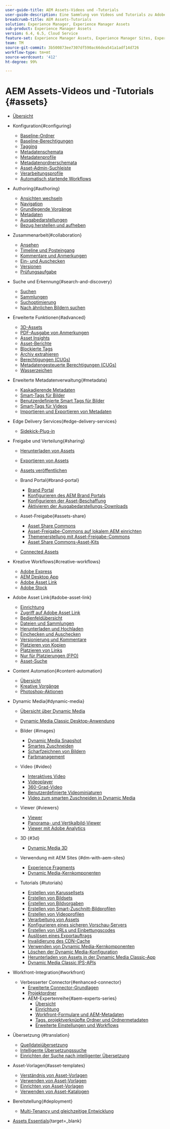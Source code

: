 ```yaml
---
user-guide-title: AEM Assets-Videos und -Tutorials
user-guide-description: Eine Sammlung von Videos und Tutorials zu Adobe Experience Manager Assets.
breadcrumb-title: AEM Assets-Tutorials
solution: Experience Manager, Experience Manager Assets
sub-product: Experience Manager Assets
version: 6.4, 6.5, Cloud Service
feature-set: Experience Manager Assets, Experience Manager Sites, Experience Manager
team: TM
source-git-commit: 3b500873ee7307df590ac66dea541a1adf14d726
workflow-type: tm+mt
source-wordcount: '412'
ht-degree: 99%

---
```



# AEM Assets-Videos und -Tutorials {#assets}

+ [Übersicht](overview.md)

+ Konfiguration{#configuring}
   + [Baseline-Ordner](configuring/baseline-folders.md)
   + [Baseline-Berechtigungen](configuring/baseline-permissions.md)
   + [Tagging](configuring/tagging.md)
   + [Metadatenschemata](configuring/metadata-schemas.md)
   + [Metadatenprofile](configuring/metadata-profiles.md)
   + [Metadatenordnerschemata](configuring/metadata-folder-schemas.md)
   + [Asset-Admin-Suchleiste](configuring/assets-admin-search-rail.md)
   + [Verarbeitungsprofile](configuring/processing-profiles.md)
   + [Automatisch startende Workflows](configuring/auto-start-workflows.md)

+ Authoring{#authoring}
   + [Ansichten wechseln](./authoring/switch-views.md)
   + [Navigation](./authoring/navigation.md)
   + [Grundlegende Vorgänge](./authoring/basic-operations.md)
   + [Metadaten](./authoring/metadata.md)
   + [Ausgabedarstellungen](./authoring/renditions.md)
   + [Bezug herstellen und aufheben](./authoring/relate-unrelate.md)

+ Zusammenarbeit{#collaboration}
   + [Ansehen](./collaboration/watch.md)
   + [Timeline und Posteingang](./collaboration/timeline-and-inbox.md)
   + [Kommentare und Anmerkungen](./collaboration/comments-and-annotations.md)
   + [Ein- und Auschecken](./collaboration/check-in-and-check-out.md)
   + [Versionen](./collaboration/versions.md)
   + [Prüfungsaufgabe](./collaboration/review-task.md)

+ Suche und Erkennung{#search-and-discovery}
   + [Suchen](./search-and-discovery/search.md)
   + [Sammlungen](./search-and-discovery/collections.md)
   + [Suchoptimierung](./search-and-discovery/search-boost.md)
   + [Nach ähnlichen Bildern suchen](./search-and-discovery/find-similar-images.md)

+ Erweiterte Funktionen{#advanced}
   + [3D-Assets](./advanced/3d-assets.md)
   + [PDF-Ausgabe von Anmerkungen](./advanced/customizing-annotations-pdf-output.md)
   + [Asset Insights](./advanced/asset-insights-launch-tutorial.md)
   + [Asset-Berichte](./advanced/asset-reports.md)
   + [Blockierte Tags](./advanced/blocked-tags.md)
   + [Archiv extrahieren](./advanced/extract-archive.md)
   + [Berechtigungen (CUGs)](./advanced/closed-user-groups.md)
   + [Metadatengesteuerte Berechtigungen (CUGs)](./advanced/metadata-driven-permissions.md)
   + [Wasserzeichen](./advanced/watermarks.md)

+ Erweiterte Metadatenverwaltung{#metadata}
   + [Kaskadierende Metadaten](metadata/cascade-metadata-feature-video-use.md)
   + [Smart-Tags für Bilder](metadata/image-smart-tags.md)
   + [Benutzerdefinierte Smart Tags für Bilder](metadata/custom-smart-tags.md)
   + [Smart-Tags für Videos](metadata/video-smart-tags.md)
   + [Importieren und Exportieren von Metadaten](metadata/metadata-import-export.md)

+ Edge Delivery Services{#edge-delivery-services}
   + [Sidekick-Plug-in](./edge-delivery-services/sidekick-plugin.md)

+ Freigabe und Verteilung{#sharing}
   + [Herunterladen von Assets](./sharing/download.md)
   + [Exportieren von Assets](./sharing/export.md)
   + [Assets veröffentlichen](./sharing/publish.md)

   + Brand Portal{#brand-portal}
      + [Brand Portal](./sharing/brand-portal.md)
      + [Konfigurieren des AEM Brand Portals](brand-portal/configure.md)
      + [Konfigurieren der Asset-Beschaffung](brand-portal/configure-asset-sourcing.md)
      + [Aktivieren der Ausgabedarstellungs-Downloads](brand-portal/enable-renditions-download.md)

   + Asset-Freigabe{#assets-share}
      + [Asset Share Commons](./sharing/asset-share-commons-user-experience-feature-video-understand.md)
      + [Asset-Freigabe-Commons auf lokalem AEM einrichten](./sharing/asset-share-commons-technical-video-setup.md)
      + [Themenerstellung mit Asset-Freigabe-Commons](./sharing/asset-share-commons-feature-video-theming.md)
      + [Asset Share Commons-Asset-Kits](./sharing/asset-share/asset-share-commons-asset-kits.md)
   + [Connected Assets](./sharing/connected-assets.md)

+ Kreative Workflows{#creative-workflows}
   + [Adobe Express](./creative-workflows/adobe-express.md)
   + [AEM Desktop App](./creative-workflows/aem-desktop-app.md)
   + [Adobe Asset Link](./creative-workflows/adobe-asset-link.md)
   + [Adobe Stock](./creative-workflows/adobe-stock.md)

+ Adobe Asset Link{#adobe-asset-link}
   + [Einrichtung](./adobe-asset-link/setup.md)
   + [Zugriff auf Adobe Asset Link](./adobe-asset-link/launch-adobe-asset-link.md)
   + [Bedienfeldübersicht](./adobe-asset-link/panel-overview.md)
   + [Dateien und Sammlungen](./adobe-asset-link/files-and-collections.md)
   + [Herunterladen und Hochladen](./adobe-asset-link/download-and-upload.md)
   + [Einchecken und Auschecken](./adobe-asset-link/check-in-check-out.md)
   + [Versionierung und Kommentare](./adobe-asset-link/file-versioning-and-comments.md)
   + [Platzieren von Kopien](./adobe-asset-link/place-copy.md)
   + [Platzieren von Links](./adobe-asset-link/place-linked.md)
   + [Nur für Platzierungen (FPO)](./adobe-asset-link/for-placement-only.md)
   + [Asset-Suche](./adobe-asset-link/asset-search.md)

+ Content Automation{#content-automation}
   + [Übersicht](./content-automation/overview.md)
   + [Kreative Vorgänge](./content-automation/creative-operations.md)
   + [Photoshop-Aktionen](./content-automation/photoshop-actions.md)

+ Dynamic Media{#dynamic-media}
   + [Übersicht über Dynamic Media](dynamic-media/dynamic-media-overview-feature-video-use.md)
   + [Dynamic Media Classic Desktop-Anwendung](dynamic-media/dynamic-media-classic-desktop-application.md)
   + Bilder {#images}
      + [Dynamic Media Snapshot](dynamic-media/dynamic-media-snapshot.md)
      + [Smartes Zuschneiden](dynamic-media/smart-crop-feature-video-use.md)
      + [Scharfzeichnen von Bildern](dynamic-media/dynamic-media-image-sharpening-feature-video-use.md)
      + [Farbmanagement](dynamic-media/dynamic-media-color-management-technical-video-setup.md)
   + Video {#video}
      + [Interaktives Video](dynamic-media/dynamic-media-interactive-video-feature-video-use.md)
      + [Videoplayer](dynamic-media/dynamic-media-video-player-feature-video-use.md)
      + [360-Grad-Video](dynamic-media/dynamic-media-360-video-custom-thumbnail-feature-video-use.md)
      + [Benutzerdefinierte Videominiaturen](dynamic-media/dynamic-media-video-thumbnails-feature-video-use.md)
      + [Video zum smarten Zuschneiden in Dynamic Media](dynamic-media/dynamic-media-smart-crop-video.md)
   + Viewer {#viewers}
      + [Viewer](dynamic-media/dynamic-media-viewer-feature-video-understand.md)
      + [Panorama- und Vertikalbild-Viewer](dynamic-media/panorama-vertical-image-viewer-feature-video-use.md)
      + [Viewer mit Adobe Analytics](dynamic-media/dynamic-media-viewer-extension-use.md)
   + 3D {#3d}
      + [Dynamic Media 3D](dynamic-media/dynamic-media-3d-feature-video.md)
   + Verwendung mit AEM Sites {#dm-with-aem-sites}
      + [Experience Fragments](dynamic-media/dynamic-media-experience-fragments-feature-video-use.md)
      + [Dynamic Media-Kernkomponenten](dynamic-media/dynamic-media-core-components.md)

   + Tutorials {#tutorials}
      + [Erstellen von Karussellsets](dynamic-media/tutorials/creating-different-kinds-of-sets-with-aem-dynamic-media-carousel-sets.md)
      + [Erstellen von Bildsets](dynamic-media/tutorials/creating-different-kinds-of-sets-with-aem-dynamic-media-image-sets.md)
      + [Erstellen von Bildvorgaben](dynamic-media/tutorials/creating-image-presets.md)
      + [Erstellen von Smart-Zuschnitt-Bildprofilen](dynamic-media/tutorials/creating-image-profile-smart-crop.md)
      + [Erstellen von Videoprofilen](dynamic-media/tutorials/creating-video-profile-to-process-videos-in-dynamic-media.md)
      + [Verarbeitung von Assets](dynamic-media/tutorials/how-to-run-dam-update-asset-workflow-on-an-asset-with-dynamic-media-enabled.md)
      + [Konfigurieren eines sicheren Vorschau-Servers](dynamic-media/tutorials/adding-test-image-server-details-in-dynamic-media-for-secure-preview.md)
      + [Erstellen von URLs und Einbettungscodes](dynamic-media/tutorials/how-to-generate-public-url-or-embed-code-for-an-asset.md)
      + [Auslösen eines Exportauftrags](dynamic-media/tutorials/how-to-trigger-export-job-in-dynamic-media-during-submit-job-operation-parameter.md)
      + [Invalidierung des CDN-Cache](dynamic-media/tutorials/invalidating-the-cdn-cache-by-way-of-dynamic-media.md)
      + [Verwenden von Dynamic Media-Kernkomponenten](dynamic-media/tutorials/using-dm-components-on-site-page.md)
      + [Löschen der Dynamic Media-Konfiguration](dynamic-media/tutorials/deleting-dynamic-media-configuration.md)
      + [Herunterladen von Assets in der Dynamic Media Classic-App](dynamic-media/tutorials/how-to-download-asset-in-dynamic-media-classic-app.md)
      + [Dynamic Media Classic IPS-APIs](dynamic-media/tutorials/introduction-to-dynamic-media-classic-ips-api.md)

+ Workfront-Integration{#workfront}
   + Verbesserter Connector{#enhanced-connector}
      + [Erweiterte Connector-Grundlagen](./workfront/enhanced-connector/basics.md)
      + [Projektordner](./workfront/enhanced-connector/project-folders.md)
      + AEM-Expertenreihe{#aem-experts-series}
         + [Übersicht](./workfront/enhanced-connector/aem-experts-series/overview.md)
         + [Einrichtung](./workfront/enhanced-connector/aem-experts-series/setup.md)
         + [Workfront-Formulare und AEM-Metadaten](./workfront/enhanced-connector/aem-experts-series/custom-forms.md)
         + [Tags, projektverknüpfte Ordner und Ordnermetadaten](./workfront/enhanced-connector/aem-experts-series/aem-tags-project-linked-folders-and-folder-metadata.md)
         + [Erweiterte Einstellungen und Workflows](./workfront/enhanced-connector/aem-experts-series/advanced-settings-and-workflows.md)

+ Übersetzung {#translation}
   + [Quelldateiübersetzung](translation/source-file-translation-feature-video-use.md)
   + [Intelligente Übersetzungssuche](translation/smart-translation-search-feature-video-use.md)
   + [Einrichten der Suche nach intelligenter Übersetzung](translation/smart-translation-search-technical-video-setup.md)

+ Asset-Vorlagen{#asset-templates}
   + [Verständnis von Asset-Vorlagen](asset-templates/asset-templates-tutorial-understand.md)
   + [Verwenden von Asset-Vorlagen](asset-templates/asset-templates-feature-video-use.md)
   + [Einrichten von Asset-Vorlagen](asset-templates/asset-templates-technical-video-setup.md)
   + [Verwenden von Asset-Katalogen](asset-templates/asset-catalog-template-feature-video-use.md)

+ Bereitstellung{#deployment}
   + [Multi-Tenancy und gleichzeitige Entwicklung](deployment/multitenancy-concurrent-article-understand.md)

+ [Assets Essentials](https://experienceleague.adobe.com/docs/experience-manager-learn/assets-essentials/overview.html?lang=de){target=_blank}
